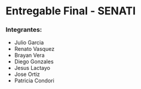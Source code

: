 # Entregable Final - SENATI

### Integrantes:

- Julio Garcia
- Renato Vasquez
- Brayan Vera
- Diego Gonzales
- Jesus Lactayo
- Jose Ortiz
- Patricia Condori
